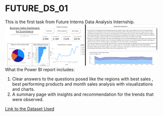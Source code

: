 # FUTURE_DS_01
This is the first task from Future Interns Data Analysis Internship.
![First Image](https://github.com/Adnan-M03/FUTURE_DS_01/blob/main/task1-img01.png)
What the Power BI report includes:
1) Clear answers to the questions posed like the regions with best sales , best performing products and month sales analysis with visualizations and charts.
2) A summary page with insights and recommendation for the trends that were observed.


[Link to the Dataset Used](https://www.kaggle.com/datasets/mohamed38/superstoredataset)
